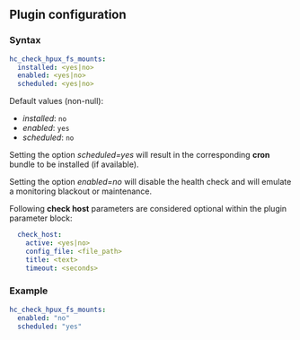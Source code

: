 ## Plugin configuration

### Syntax

```yaml
hc_check_hpux_fs_mounts:
  installed: <yes|no>    
  enabled: <yes|no>
  scheduled: <yes|no>
```

Default values (non-null):
* *installed*: `no`
* *enabled*: `yes`
* *scheduled*: `no`

Setting the option *scheduled=yes* will result in the corresponding **cron** bundle to be installed (if available).

Setting the option *enabled=no* will disable the health check and will emulate a monitoring blackout or maintenance.

Following **check host** parameters are considered optional within the plugin parameter block:

```yaml
  check_host:
    active: <yes|no>
    config_file: <file_path>
    title: <text>
    timeout: <seconds>
```

### Example

```yaml
hc_check_hpux_fs_mounts:
  enabled: "no"
  scheduled: "yes"
```
